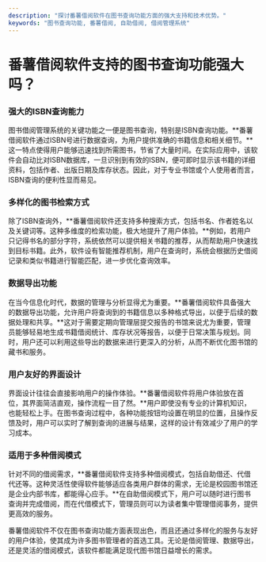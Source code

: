 ```yaml
---
description: "探讨番薯借阅软件在图书查询功能方面的强大支持和技术优势。"
keywords: "图书查询功能, 番薯借阅, 自助借阅, 借阅管理系统"
---
```

# 番薯借阅软件支持的图书查询功能强大吗？

### 强大的ISBN查询能力  
图书借阅管理系统的关键功能之一便是图书查询，特别是ISBN查询功能。**番薯借阅软件通过ISBN号进行数据查询，为用户提供准确的书籍信息和相关细节。**这一特点使得用户能够迅速找到所需图书，节省了大量时间。在实际应用中，该软件会自动比对ISBN数据库，一旦识别到有效的ISBN，便可即时显示该书籍的详细资料，包括作者、出版日期及库存状态。因此，对于专业书馆或个人使用者而言，ISBN查询的便利性显而易见。

### 多样化的图书检索方式  
除了ISBN查询外，**番薯借阅软件还支持多种搜索方式，包括书名、作者姓名以及关键词等。这种多维度的检索功能，极大地提升了用户体验。**例如，若用户只记得书名的部分字符，系统依然可以提供相关书籍的推荐，从而帮助用户快速找到目标书籍。此外，软件设有智能推荐机制，用户在查询时，系统会根据历史借阅记录和类似书籍进行智能匹配，进一步优化查询效率。

### 数据导出功能  
在当今信息化时代，数据的管理与分析显得尤为重要。**番薯借阅软件具备强大的数据导出功能，允许用户将查询到的书籍信息以多种格式导出，以便于后续的数据处理和共享。**这对于需要定期向管理层提交报告的书馆来说尤为重要，管理员能够轻易地生成书籍借阅统计、库存状况等报告，以便于日常决策与规划。同时，用户还可以利用这些导出的数据来进行更深入的分析，从而不断优化图书馆的藏书和服务。

### 用户友好的界面设计  
界面设计往往会直接影响用户的操作体验。**番薯借阅软件将用户体验放在首位，其界面简洁直观，操作流程一目了然。**用户即使没有专业的计算机知识，也能轻松上手。在图书查询过程中，各种功能按钮均设置在明显的位置，且操作反馈及时，用户可以实时了解到查询的进展与结果，这样的设计有效减少了用户的学习成本。

### 适用于多种借阅模式  
针对不同的借阅需求，**番薯借阅软件支持多种借阅模式，包括自助借还、代借代还等。这种灵活性使得软件能够适应各类用户群体的需求，无论是校园图书馆还是企业内部书库，都能得心应手。**在自助借阅模式下，用户可以随时进行图书查询并完成借阅，而在代借模式下，管理员则可以为读者集中管理借阅事务，提供更高效的服务。

番薯借阅软件不仅在图书查询功能方面表现出色，而且还通过多样化的服务与友好的用户体验，使其成为许多图书管理者的首选工具。无论是借阅管理、数据导出，还是灵活的借阅模式，该软件都能满足现代图书馆日益增长的需求。
